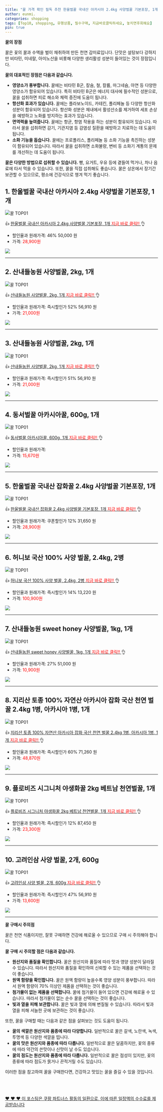 ```yaml
---
title: "꿀 가격 확인 필독 추천 한울벌꿀 국내산 아카시아 2.4kg 사양벌꿀 기본포장, 1개 비교 장점 구매가이드"
author: eunmi.
categories: shopping
tags: [Top10, shopping, 유행상품, 필수구매, 지금바로클릭하세요, 놓치면후회해요]
pin: true
---
```

**꿀의 장점**

꿀은 꽃의 꿀과 수액을 벌이 채취하여 만든 천연 감미료입니다. 단맛은 설탕보다 강하지만 비타민, 미네랄, 아미노산을 비롯해 다양한 생리활성 성분이 들어있는 것이 장점입니다.

**꿀의 대표적인 장점은 다음과 같습니다.**

* **영양소가 풍부합니다.** 꿀에는 비타민 B군, 칼슘, 철, 칼륨, 마그네슘, 아연 등 다양한 영양소가 함유되어 있습니다. 특히 비타민 B군은 에너지 대사에 필수적인 성분으로, 꿀을 섭취하면 피로 해소와 체력 증진에 도움이 됩니다.
* **항산화 효과가 있습니다.** 꿀에는 플라보노이드, 카테킨, 폴리페놀 등 다양한 항산화 성분이 함유되어 있습니다. 항산화 성분은 체내에서 활성산소를 제거하여 세포 손상을 예방하고 노화를 방지하는 효과가 있습니다.
* **면역력을 높여줍니다.** 꿀에는 항균, 항염 작용을 하는 성분이 함유되어 있습니다. 따라서 꿀을 섭취하면 감기, 기관지염 등 감염성 질환을 예방하고 치료하는 데 도움이 됩니다.
* **소화 기능을 돕습니다.** 꿀에는 프로폴리스, 폴리페놀 등 소화 기능을 촉진하는 성분이 함유되어 있습니다. 따라서 꿀을 섭취하면 소화불량, 변비 등 소화기 계통의 문제를 개선하는 데 도움이 됩니다.

**꿀은 다양한 방법으로 섭취할 수 있습니다.** 빵, 요거트, 우유 등에 곁들여 먹거나, 차나 음료에 타서 먹을 수 있습니다. 또한, 꿀을 직접 섭취해도 좋습니다. 꿀은 상온에서 장기간 보관할 수 있으므로, 평소에 건강식으로 챙겨 먹기 좋습니다.

   

## 1. 한울벌꿀 국내산 아카시아 2.4kg 사양벌꿀 기본포장, 1개

![꿀 TOP01](https://thumbnail8.coupangcdn.com/thumbnails/remote/230x230ex/image/vendor_inventory/ddd3/72ee3297da32160b2fad603d755094f636336f718ff4ce916e7b5eeeaba3.jpg)


👍 [한울벌꿀 국내산 아카시아 2.4kg 사양벌꿀 기본포장, 1개 <font color=red> 지금 바로 클릭!! </font> ](https://link.coupang.com/re/AFFSDP?lptag=AF3617701&subid=GithubCoopas&pageKey=6311444512&traceid=V0-153&itemId=13102722538&vendorItemId=85632337275) 👌 


- 할인율과 원래가격: 46%  50,000   원
- 가격: <span style='color:red'>28,900원</span>

[![](/discount_price.png)](https://link.coupang.com/re/AFFSDP?lptag=AF3617701&subid=GithubCoopas&pageKey=6311444512&traceid=V0-153&itemId=13102722538&vendorItemId=85632337275)

---


   

## 2. 산내들농원 사양벌꿀, 2kg, 1개

![꿀 TOP01](https://thumbnail9.coupangcdn.com/thumbnails/remote/230x230ex/image/retail/images/4274028519759077-d54e9f07-760d-447d-98d4-05854c135770.jpg)


👍 [산내들농원 사양벌꿀, 2kg, 1개 <font color=red> 지금 바로 클릭!! </font> ](https://link.coupang.com/re/AFFSDP?lptag=AF3617701&subid=GithubCoopas&pageKey=1248824343&traceid=V0-153&itemId=2247189497&vendorItemId=70244597875) 👌 


- 할인율과 원래가격: 즉시할인가 52%  56,910   원
- 가격: <span style='color:red'>21,000원</span>

[![](/discount_price.png)](https://link.coupang.com/re/AFFSDP?lptag=AF3617701&subid=GithubCoopas&pageKey=1248824343&traceid=V0-153&itemId=2247189497&vendorItemId=70244597875)

---


   

## 3. 산내들농원 사양벌꿀, 2kg, 1개

![꿀 TOP01](https://thumbnail9.coupangcdn.com/thumbnails/remote/230x230ex/image/retail/images/4274028519759077-d54e9f07-760d-447d-98d4-05854c135770.jpg)


👍 [산내들농원 사양벌꿀, 2kg, 1개 <font color=red> 지금 바로 클릭!! </font> ](https://link.coupang.com/re/AFFSDP?lptag=AF3617701&subid=GithubCoopas&pageKey=7398515817&traceid=V0-153&itemId=19144250489&vendorItemId=3007997046) 👌 


- 할인율과 원래가격: 즉시할인가 51%  56,910   원
- 가격: <span style='color:red'>21,000원</span>

[![](/discount_price.png)](https://link.coupang.com/re/AFFSDP?lptag=AF3617701&subid=GithubCoopas&pageKey=7398515817&traceid=V0-153&itemId=19144250489&vendorItemId=3007997046)

---


   

## 4. 동서벌꿀 아카시아꿀, 600g, 1개

![꿀 TOP01](https://thumbnail8.coupangcdn.com/thumbnails/remote/230x230ex/image/retail/images/9193634403105-a2b3fc38-421e-4cde-b80e-f251d03cb9dd.jpg)


👍 [동서벌꿀 아카시아꿀, 600g, 1개 <font color=red> 지금 바로 클릭!! </font> ](https://link.coupang.com/re/AFFSDP?lptag=AF3617701&subid=GithubCoopas&pageKey=55498805&traceid=V0-153&itemId=6745070663&vendorItemId=3456977390) 👌 


- 할인율과 원래가격: 
- 가격: <span style='color:red'>15,670원</span>

[![](/discount_price.png)](https://link.coupang.com/re/AFFSDP?lptag=AF3617701&subid=GithubCoopas&pageKey=55498805&traceid=V0-153&itemId=6745070663&vendorItemId=3456977390)

---


   

## 5. 한울벌꿀 국내산 잡화꿀 2.4kg 사양벌꿀 기본포장, 1개

![꿀 TOP01](https://thumbnail7.coupangcdn.com/thumbnails/remote/230x230ex/image/vendor_inventory/1ff5/e6ff6aa460ca7dd1370872924ea12e253c3f7c1283a948606a833c2a0ba7.jpg)


👍 [한울벌꿀 국내산 잡화꿀 2.4kg 사양벌꿀 기본포장, 1개 <font color=red> 지금 바로 클릭!! </font> ](https://link.coupang.com/re/AFFSDP?lptag=AF3617701&subid=GithubCoopas&pageKey=1383752538&traceid=V0-153&itemId=2418384480&vendorItemId=85632338376) 👌 


- 할인율과 원래가격: 쿠폰할인가 12%  31,650   원
- 가격: <span style='color:red'>28,900원</span>

[![](/discount_price.png)](https://link.coupang.com/re/AFFSDP?lptag=AF3617701&subid=GithubCoopas&pageKey=1383752538&traceid=V0-153&itemId=2418384480&vendorItemId=85632338376)

---


   

## 6. 허니보 국산 100% 사양 벌꿀, 2.4kg, 2병

![꿀 TOP01](https://thumbnail9.coupangcdn.com/thumbnails/remote/230x230ex/image/vendor_inventory/1013/bbde52c4f5b8983a4ee40e142d0b7603d0fb61282820a08965f1a603eaed.jpg)


👍 [허니보 국산 100% 사양 벌꿀, 2.4kg, 2병 <font color=red> 지금 바로 클릭!! </font> ](https://link.coupang.com/re/AFFSDP?lptag=AF3617701&subid=GithubCoopas&pageKey=7158809825&traceid=V0-153&itemId=18012358508&vendorItemId=84741025225) 👌 


- 할인율과 원래가격: 즉시할인가 14%  13,220   원
- 가격: <span style='color:red'>100,900원</span>

[![](/discount_price.png)](https://link.coupang.com/re/AFFSDP?lptag=AF3617701&subid=GithubCoopas&pageKey=7158809825&traceid=V0-153&itemId=18012358508&vendorItemId=84741025225)

---


   

## 7. 산내들농원 sweet honey 사양벌꿀, 1kg, 1개

![꿀 TOP01](https://thumbnail10.coupangcdn.com/thumbnails/remote/230x230ex/image/retail/images/5993226286613688-389c2c9d-0366-4393-9f5d-076c7ca87482.jpg)


👍 [산내들농원 sweet honey 사양벌꿀, 1kg, 1개 <font color=red> 지금 바로 클릭!! </font> ](https://link.coupang.com/re/AFFSDP?lptag=AF3617701&subid=GithubCoopas&pageKey=7398515817&traceid=V0-153&itemId=470927997&vendorItemId=4176842060) 👌 


- 할인율과 원래가격: 27%  51,000   원
- 가격: <span style='color:red'>10,900원</span>

[![](/discount_price.png)](https://link.coupang.com/re/AFFSDP?lptag=AF3617701&subid=GithubCoopas&pageKey=7398515817&traceid=V0-153&itemId=470927997&vendorItemId=4176842060)

---


   

## 8. 지리산 토종 100% 자연산 아카시아 잡화 국산 천연 벌꿀 2.4kg 1병, 아카시아 1병, 1개

![꿀 TOP01](https://thumbnail7.coupangcdn.com/thumbnails/remote/230x230ex/image/vendor_inventory/9587/cb191bea76b3144a1aba8329e9a4ca88670c1b4f4f6d169eb713022f17b1.jpg)


👍 [지리산 토종 100% 자연산 아카시아 잡화 국산 천연 벌꿀 2.4kg 1병, 아카시아 1병, 1개 <font color=red> 지금 바로 클릭!! </font> ](https://link.coupang.com/re/AFFSDP?lptag=AF3617701&subid=GithubCoopas&pageKey=2173206718&traceid=V0-153&itemId=3696314534&vendorItemId=71681666718) 👌 


- 할인율과 원래가격: 즉시할인가 60%  71,260   원
- 가격: <span style='color:red'>48,870원</span>

[![](/discount_price.png)](https://link.coupang.com/re/AFFSDP?lptag=AF3617701&subid=GithubCoopas&pageKey=2173206718&traceid=V0-153&itemId=3696314534&vendorItemId=71681666718)

---


   

## 9. 플로비즈 시그니처 야생화꿀 2kg 베트남 천연벌꿀, 1개

![꿀 TOP01](https://thumbnail7.coupangcdn.com/thumbnails/remote/230x230ex/image/vendor_inventory/cc53/a7b84fdfe67be09492a158d867864486cef03c9cd3e474b9945034899cb7.png)


👍 [플로비즈 시그니처 야생화꿀 2kg 베트남 천연벌꿀, 1개 <font color=red> 지금 바로 클릭!! </font> ](https://link.coupang.com/re/AFFSDP?lptag=AF3617701&subid=GithubCoopas&pageKey=7442528670&traceid=V0-153&itemId=19346640737&vendorItemId=86469468085) 👌 


- 할인율과 원래가격: 즉시할인가 12%  87,450   원
- 가격: <span style='color:red'>23,300원</span>

[![](/discount_price.png)](https://link.coupang.com/re/AFFSDP?lptag=AF3617701&subid=GithubCoopas&pageKey=7442528670&traceid=V0-153&itemId=19346640737&vendorItemId=86469468085)

---


   

## 10. 고려인삼 사양 벌꿀, 2개, 600g

![꿀 TOP01](https://thumbnail7.coupangcdn.com/thumbnails/remote/230x230ex/image/retail/images/1926227486010515-f09b65b6-f17b-431b-9568-3c4be9bc9b5e.jpg)


👍 [고려인삼 사양 벌꿀, 2개, 600g <font color=red> 지금 바로 클릭!! </font> ](https://link.coupang.com/re/AFFSDP?lptag=AF3617701&subid=GithubCoopas&pageKey=7136952609&traceid=V0-153&itemId=17909970020&vendorItemId=70074892719) 👌 


- 할인율과 원래가격: 즉시할인가 47%  56,910   원
- 가격: <span style='color:red'>13,600원</span>

[![](/discount_price.png)](https://link.coupang.com/re/AFFSDP?lptag=AF3617701&subid=GithubCoopas&pageKey=7136952609&traceid=V0-153&itemId=17909970020&vendorItemId=70074892719)

---
**꿀 구매시 주의점**

꿀은 천연 식품이지만, 잘못 구매하면 건강에 해로울 수 있으므로 구매 시 주의해야 합니다.

**꿀 구매 시 주의할 점은 다음과 같습니다.**

* **원산지와 품질을 확인합니다.** 꿀은 원산지와 품질에 따라 맛과 영양 성분이 달라질 수 있습니다. 따라서 원산지와 품질을 확인하여 신뢰할 수 있는 제품을 선택하는 것이 좋습니다.
* **원액 함량을 확인합니다.** 꿀은 원액 함량이 높을수록 영양 성분이 풍부합니다. 따라서 원액 함량이 70% 이상인 제품을 선택하는 것이 좋습니다.
* **첨가물이 없는 제품을 선택합니다.** 꿀에 첨가물이 들어 있으면 건강에 해로울 수 있습니다. 따라서 첨가물이 없는 순수 꿀을 선택하는 것이 좋습니다.
* **빛과 열을 피해 보관합니다.** 꿀은 빛과 열에 의해 변질될 수 있습니다. 따라서 빛과 열을 피해 서늘한 곳에 보관하는 것이 좋습니다.

또한, 꿀을 구매할 때는 다음과 같은 점을 살펴보는 것도 도움이 됩니다.

* **꿀의 색깔은 원산지와 품종에 따라 다양합니다.** 일반적으로 꿀은 갈색, 노란색, 녹색, 투명색 등 다양한 색깔을 띱니다.
* **꿀의 맛은 원산지와 품종에 따라 다릅니다.** 일반적으로 꿀은 달콤하지만, 꽃의 종류에 따라 약간의 쓴맛이나 신맛이 날 수도 있습니다.
* **꿀의 점도는 원산지와 품종에 따라 다릅니다.** 일반적으로 꿀은 점성이 있지만, 꽃의 종류에 따라 점도가 묽거나 끈적거릴 수도 있습니다.

이러한 점을 참고하여 꿀을 구매한다면, 건강하고 맛있는 꿀을 즐길 수 있을 것입니다.<br><br><br><br><br> [ ❤ ❤ ❤ 이 포스팅은 쿠팡 파트너스 활동의 일환으로, 이에 따른 일정액의 수수료를 제공받습니다](https://link.coupang.com/a/bcEFyh)
